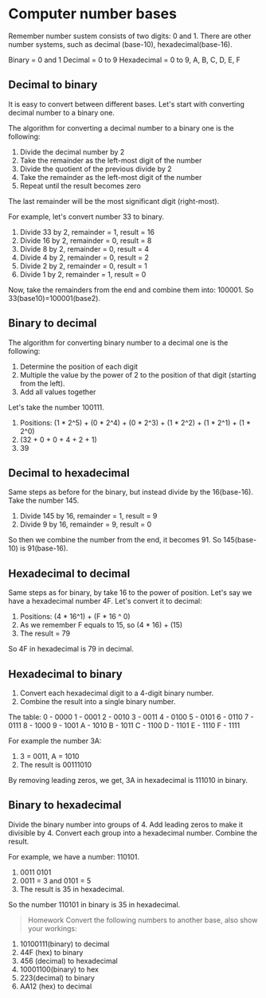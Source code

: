 # Computer number bases
Remember number sustem consists of two digits: 0 and 1.
There are other number systems, such as decimal (base-10), hexadecimal(base-16).

Binary = 0 and 1
Decimal = 0 to 9
Hexadecimal = 0 to 9, A, B, C, D, E, F

## Decimal to binary

It is easy to convert between different bases. Let's start with converting decimal number to a binary one.

The algorithm for converting a decimal number to a binary one is the following:
1. Divide the decimal number by 2
2. Take the remainder as the left-most digit of the number
3. Divide the quotient of the previous divide by 2
4. Take the remainder as the left-most digit of the number
5. Repeat until the result becomes zero

The last remainder will be the most significant digit (right-most).

For example, let's convert number 33 to binary.

1. Divide 33 by 2, remainder = 1, result = 16
2. Divide 16 by 2, remainder = 0, result = 8
3. Divide 8 by 2, remainder = 0, result = 4
4. Divide 4 by 2, remainder = 0, result = 2
5. Divide 2 by 2, remainder = 0, result = 1
6. Divide 1 by 2, remainder = 1, result = 0

Now, take the remainders from the end and combine them into: 100001. So 33(base10)=100001(base2).

## Binary to decimal

The algorithm for converting binary number to a decimal one is the following:
1. Determine the position of each digit
2. Multiple the value by the power of 2 to the position of that digit (starting from the left).
3. Add all values together

Let's take the number 100111.
1. Positions: (1 * 2^5) + (0 * 2^4) + (0 * 2^3) + (1 * 2^2) + (1 * 2^1) + (1 * 2^0)
2. (32 + 0 + 0 + 4 + 2 + 1)
3. 39

## Decimal to hexadecimal

Same steps as before for the binary, but instead divide by the 16(base-16).
Take the number 145.
1. Divide 145 by 16, remainder = 1, result = 9
2. Divide 9 by 16, remainder = 9, result = 0 

So then we combine the number from the end, it becomes 91. So 145(base-10) is 91(base-16).

## Hexadecimal to decimal

Same steps as for binary, by take 16 to the power of position. Let's say we have a hexadecimal number 4F. Let's convert it to decimal:
1. Positions: (4 * 16^1) + (F * 16 ^ 0)
2. As we remember F equals to 15, so (4 * 16) + (15)
3. The result = 79

So 4F in hexadecimal is 79 in decimal.

## Hexadecimal to binary

1. Convert each hexadecimal digit to a 4-digit binary number.
2. Combine the result into a single binary number.

The table:
0 - 0000
1 - 0001
2 - 0010
3 - 0011
4 - 0100
5 - 0101
6 - 0110
7 - 0111
8 - 1000
9 - 1001
A - 1010
B - 1011
C - 1100
D - 1101
E - 1110
F - 1111

For example the number 3A:
1. 3 = 0011, A = 1010
2. The result is 00111010

By removing leading zeros, we get, 3A in hexadecimal is 111010 in binary.

## Binary to hexadecimal

Divide the binary number into groups of 4. Add leading zeros to make it divisible by 4. Convert each group into a hexadecimal number. Combine the result.

For example, we have a number: 110101.

1. 0011 0101
2. 0011 = 3 and 0101 = 5
3. The result is 35 in hexadecimal.

So the number 110101 in binary is 35 in hexadecimal.

> Homework
Convert the following numbers to another base, also show your workings:
1. 10100111(binary) to decimal
2. 44F (hex) to binary
3. 456 (decimal) to hexadecimal
4. 10001100(binary) to hex
5. 223(decimal) to binary
6. AA12 (hex) to decimal